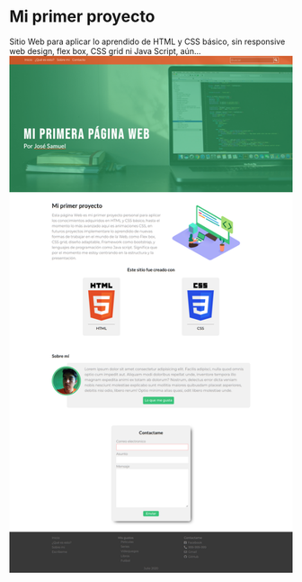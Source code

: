 # Mi primer proyecto

Sitio Web para aplicar lo aprendido de HTML y CSS básico, sin responsive web design, flex box, CSS grid ni Java Script, aún...
![Captura de pantalla de la página de inicio](https://raw.githubusercontent.com/JSamuelAP/mi-primer-proyecto/master/img/Screenshot_Mi_primer_proyecto_web.png)
